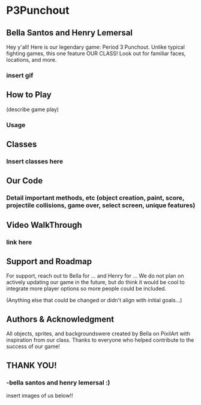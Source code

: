 # P3Punchout
## Bella Santos and Henry Lemersal
Hey y'all! Here is our legendary game: Period 3 Punchout. Unlike typical fighting games, this one feature OUR CLASS! Look out for familiar faces, locations, and more. 

### insert gif

## How to Play
 (describe game play)
### Usage

## Classes
### Insert classes here

## Our Code
### Detail important methods, etc (object creation, paint, score, projectile collisions, game over, select screen, unique features)

## Video WalkThrough
### link here

## Support and Roadmap
For support, reach out to Bella for ... and Henry for ... We do not plan on actively updating our game in the future, but do think it would be cool to integrate more player options so more people could be included. 

(Anything else that could be changed or didn't align with initial goals...)

## Authors & Acknowledgment
All objects, sprites, and backgroundswere created by Bella on PixilArt with inspiration from our class. Thanks to everyone who helped contribute to the success of our game!

## THANK YOU!
### -bella santos and henry lemersal :)
insert images of us below!!
